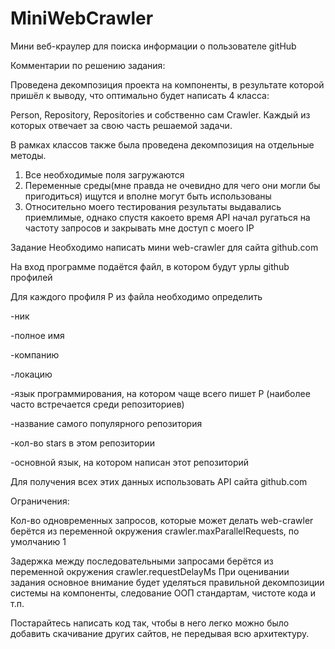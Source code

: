 # MiniWebCrawler
Мини веб-краулер для поиска информации о пользователе gitHub

Комментарии по решению задания:

Проведена декомпозиция проекта на компоненты, в результате которой пришёл к выводу, что оптимально будет написать 4 класса:

Person, Repository, Repositories и собственно сам Crawler. Каждый из которых отвечает за свою часть решаемой задачи.

В рамках классов также была проведена декомпозиция на отдельные методы.


1. Все необходимые поля загружаются
2. Переменные среды(мне правда не очевидно для чего они могли бы пригодиться) ищутся и вполне могут быть использованы
3. Относительно моего тестирования результаты выдавались приемлимые, однако спустя какоето время 
   API начал ругаться на частоту запросов и закрывать мне доступ с моего IP



Задание
Необходимо написать мини web-crawler для сайта github.com

На вход программе подаётся файл, в котором будут урлы github профилей

Для каждого профиля P из файла необходимо определить


-ник

-полное имя

-компанию

-локацию

-язык программирования, на котором чаще всего пишет P (наиболее часто встречается среди репозиториев)

-название самого популярного репозитория

-кол-во stars в этом репозитории

-основной язык, на котором написан этот репозиторий

Для получения всех этих данных использовать API сайта github.com

Ограничения:

Кол-во одновременных запросов, которые может делать web-crawler берётся из переменной окружения crawler.maxParallelRequests, по умолчанию 1

Задержка между последовательными запросами берётся из переменной окружения crawler.requestDelayMs
При оценивании задания основное внимание будет уделяться правильной декомпозиции системы на компоненты, следование ООП стандартам, чистоте кода и т.п. 

Постарайтесь написать код так, чтобы в него легко можно было добавить скачивание других сайтов, не передывая всю архитектуру.
